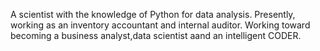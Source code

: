 A scientist with the knowledge of Python for data analysis.
Presently, working as an inventory accountant and internal auditor.
Working toward becoming a business analyst,data scientist aand an intelligent CODER. 
